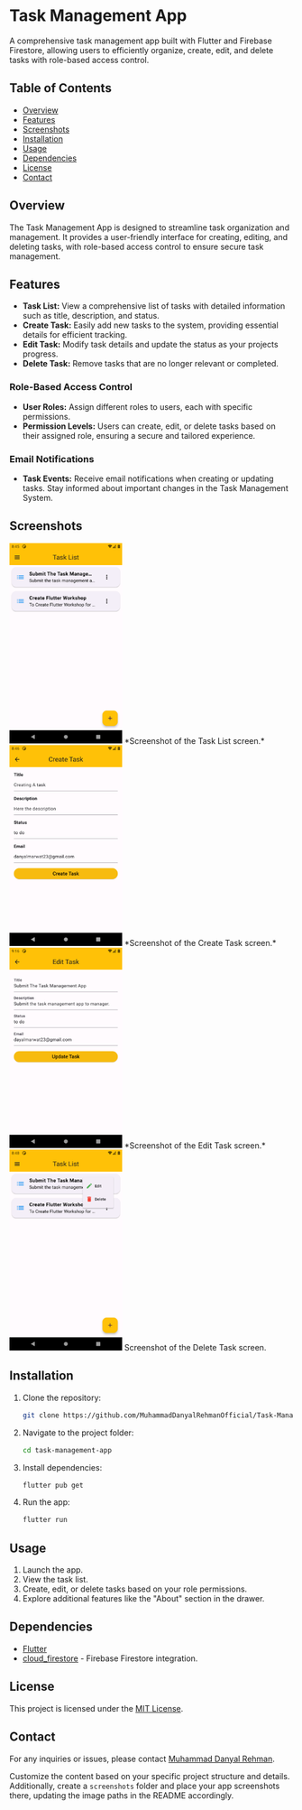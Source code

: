 # Task Management App

A comprehensive task management app built with Flutter and Firebase Firestore, allowing users to efficiently organize, create, edit, and delete tasks with role-based access control.

## Table of Contents

- [Overview](#overview)
- [Features](#features)
- [Screenshots](#screenshots)
- [Installation](#installation)
- [Usage](#usage)
- [Dependencies](#dependencies)
- [License](#license)
- [Contact](#contact)

## Overview

The Task Management App is designed to streamline task organization and management. It provides a user-friendly interface for creating, editing, and deleting tasks, with role-based access control to ensure secure task management.

## Features

- **Task List:** View a comprehensive list of tasks with detailed information such as title, description, and status.
- **Create Task:** Easily add new tasks to the system, providing essential details for efficient tracking.
- **Edit Task:** Modify task details and update the status as your projects progress.
- **Delete Task:** Remove tasks that are no longer relevant or completed.

### Role-Based Access Control

- **User Roles:** Assign different roles to users, each with specific permissions.
- **Permission Levels:** Users can create, edit, or delete tasks based on their assigned role, ensuring a secure and tailored experience.

### Email Notifications

- **Task Events:** Receive email notifications when creating or updating tasks. Stay informed about important changes in the Task Management System.

## Screenshots

<img src="/assets/screenshots/task_list.png" alt="Task List" width="200"/>
*Screenshot of the Task List screen.*

<img src="/assets/screenshots/create_task.png" alt="Create Task" width="200"/>
*Screenshot of the Create Task screen.*

<img src="/assets/screenshots/edit_task.png" alt="Edit Task" width="200"/>
*Screenshot of the Edit Task screen.*

<img src="/assets/screenshots/delete_task.png" alt="Delete Task" width="200"/>
Screenshot of the Delete Task screen.


## Installation

1. Clone the repository:

   ```bash
   git clone https://github.com/MuhammadDanyalRehmanOfficial/Task-Management.git
   ```

2. Navigate to the project folder:

   ```bash
   cd task-management-app
   ```

3. Install dependencies:

   ```bash
   flutter pub get
   ```

4. Run the app:

   ```bash
   flutter run
   ```

## Usage

1. Launch the app.
2. View the task list.
3. Create, edit, or delete tasks based on your role permissions.
4. Explore additional features like the "About" section in the drawer.

## Dependencies

- [Flutter](https://flutter.dev/)
- [cloud_firestore](https://pub.dev/packages/cloud_firestore) - Firebase Firestore integration.

## License

This project is licensed under the [MIT License](LICENSE).

## Contact

For any inquiries or issues, please contact [Muhammad Danyal Rehman](mailto:muhammaddanyalrehman@gmail.com).

Customize the content based on your specific project structure and details. Additionally, create a `screenshots` folder and place your app screenshots there, updating the image paths in the README accordingly.
